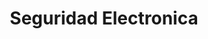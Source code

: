 ---
title: "Seguridad Electronica"
url: /santiago-de-los-caballeros/seguridad-electronica/
shop: electrónica
---